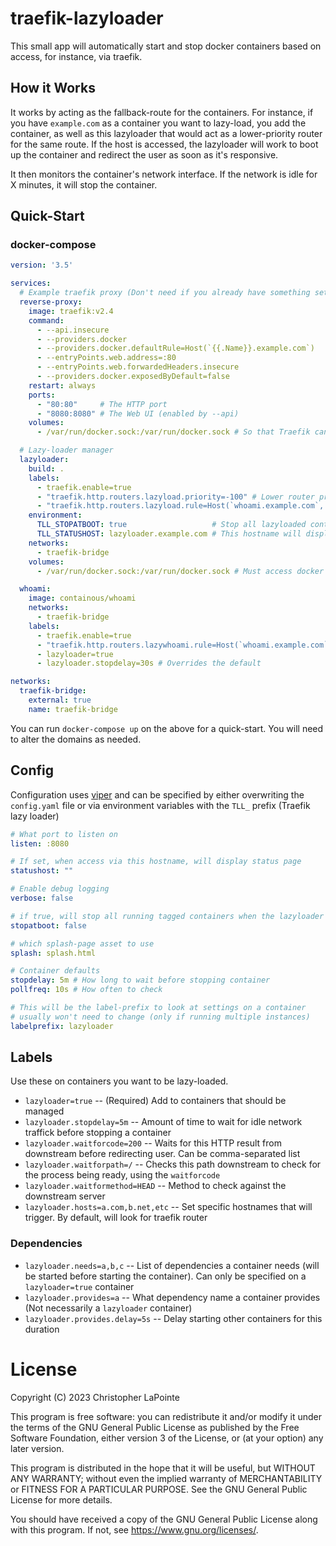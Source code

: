 # traefik-lazyloader

This small app will automatically start and stop docker containers based on access, for instance,
via traefik.

## How it Works

It works by acting as the fallback-route for the containers. For instance, if you have
`example.com` as a container you want to lazy-load, you add the container, as well
as this lazyloader that would act as a lower-priority router for the same route. If the
host is accessed, the lazyloader will work to boot up the container and redirect the user
as soon as it's responsive.

It then monitors the container's network interface. If the network is idle for X minutes, it
will stop the container.

## Quick-Start

### docker-compose
```yaml
version: '3.5'

services:
  # Example traefik proxy (Don't need if you already have something set up!)
  reverse-proxy:
    image: traefik:v2.4
    command:
      - --api.insecure
      - --providers.docker
      - --providers.docker.defaultRule=Host(`{{.Name}}.example.com`)
      - --entryPoints.web.address=:80
      - --entryPoints.web.forwardedHeaders.insecure
      - --providers.docker.exposedByDefault=false
    restart: always
    ports:
      - "80:80"     # The HTTP port
      - "8080:8080" # The Web UI (enabled by --api)
    volumes:
      - /var/run/docker.sock:/var/run/docker.sock # So that Traefik can listen to the Docker events

  # Lazy-loader manager
  lazyloader:
    build: .
    labels:
      - traefik.enable=true
      - "traefik.http.routers.lazyload.priority=-100" # Lower router priority. Would only be hit if the app isn't running
      - "traefik.http.routers.lazyload.rule=Host(`whoami.example.com`, `lazyloader.example.com`)"
    environment:
      TLL_STOPATBOOT: true                   # Stop all lazyloaded containers at boot (great for an example)
      TLL_STATUSHOST: lazyloader.example.com # This hostname will display a status page. Disabled by default
    networks:
      - traefik-bridge
    volumes:
      - /var/run/docker.sock:/var/run/docker.sock # Must access docker

  whoami:
    image: containous/whoami
    networks:
      - traefik-bridge
    labels:
      - traefik.enable=true
      - "traefik.http.routers.lazywhoami.rule=Host(`whoami.example.com`)"
      - lazyloader=true
      - lazyloader.stopdelay=30s # Overrides the default

networks:
  traefik-bridge:
    external: true
    name: traefik-bridge
```

You can run `docker-compose up` on the above for a quick-start. You will need to alter the domains as needed.

## Config

Configuration uses [viper](https://github.com/spf13/viper) and can be specified by either overwriting the `config.yaml` file or
via environment variables with the `TLL_` prefix (Traefik lazy loader)

```yaml
# What port to listen on
listen: :8080

# If set, when access via this hostname, will display status page
statushost: ""

# Enable debug logging
verbose: false

# if true, will stop all running tagged containers when the lazyloader starts
stopatboot: false

# which splash-page asset to use
splash: splash.html

# Container defaults
stopdelay: 5m # How long to wait before stopping container
pollfreq: 10s # How often to check

# This will be the label-prefix to look at settings on a container
# usually won't need to change (only if running multiple instances)
labelprefix: lazyloader
```

## Labels

Use these on containers you want to be lazy-loaded.

* `lazyloader=true` -- (Required) Add to containers that should be managed
* `lazyloader.stopdelay=5m` -- Amount of time to wait for idle network traffick before stopping a container
* `lazyloader.waitforcode=200` -- Waits for this HTTP result from downstream before redirecting user. Can be comma-separated list
* `lazyloader.waitforpath=/`  -- Checks this path downstream to check for the process being ready, using the `waitforcode`
* `lazyloader.waitformethod=HEAD` -- Method to check against the downstream server
* `lazyloader.hosts=a.com,b.net,etc` -- Set specific hostnames that will trigger. By default, will look for traefik router

### Dependencies

* `lazyloader.needs=a,b,c` -- List of dependencies a container needs (will be started before starting the container). Can only be specified on a `lazyloader=true` container
* `lazyloader.provides=a` -- What dependency name a container provides (Not necessarily a `lazyloader` container)
* `lazyloader.provides.delay=5s` -- Delay starting other containers for this duration

# License

Copyright (C) 2023  Christopher LaPointe

This program is free software: you can redistribute it and/or modify
it under the terms of the GNU General Public License as published by
the Free Software Foundation, either version 3 of the License, or
(at your option) any later version.

This program is distributed in the hope that it will be useful,
but WITHOUT ANY WARRANTY; without even the implied warranty of
MERCHANTABILITY or FITNESS FOR A PARTICULAR PURPOSE.  See the
GNU General Public License for more details.

You should have received a copy of the GNU General Public License
along with this program.  If not, see <https://www.gnu.org/licenses/>.
